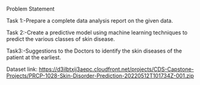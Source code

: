 
Problem Statement

Task 1:-Prepare a complete data analysis report on the given data.

Task 2:-Create a predictive model  using machine learning techniques to predict the various classes of skin disease. 

Task3:-Suggestions to the Doctors to identify the skin diseases of the patient at the earliest. 

Dataset link:
https://d3ilbtxij3aepc.cloudfront.net/projects/CDS-Capstone-Projects/PRCP-1028-Skin-Disorder-Prediction-20220512T101734Z-001.zip
